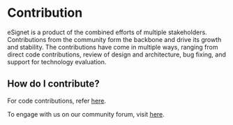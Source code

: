 # Contribution

eSignet is a product of the combined efforts of multiple stakeholders. Contributions from the community form the backbone and drive its growth and stability. The contributions have come in multiple ways, ranging from direct code contributions, review of design and architecture, bug fixing, and support for technology evaluation.

## How do I contribute?

For code contributions, refer [here](code-contribution.md).

To engage with us on our community forum, visit [here](https://community.mosip.io/c/e-signet/15).
